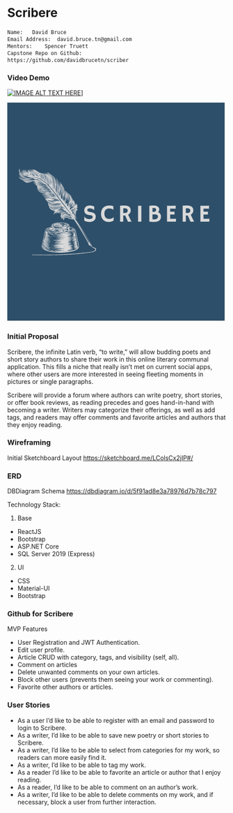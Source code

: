 # Scribere

	Name:	David Bruce  
	Email Address:	david.bruce.tn@gmail.com  
	Mentors:	Spencer Truett 
	Capstone Repo on Github:   
	https://github.com/davidbrucetn/scriber

### Video Demo
[![IMAGE ALT TEXT HERE](https://img.youtube.com/vi/21H6T33VSIE/sddefault.jpg)](https://youtu.be/21H6T33VSIE)]


![alt text](https://github.com/davidbrucetn/scribere/blob/main/Scribere/client/src/components/assets/Scribere.png?raw=true)

### Initial Proposal
Scribere, the infinite Latin verb, “to write,” will allow budding poets and short story authors to share their work in this online literary communal application. This fills a niche that really isn’t met on current social apps, where other users are more interested in seeing fleeting moments in pictures or single paragraphs.  

Scribere will provide a forum where authors can write poetry, short stories, or offer book reviews, as reading precedes and goes hand-in-hand with becoming a writer.  Writers may categorize their offerings, as well as add tags, and readers may offer comments and favorite articles and authors that they enjoy reading. 

### Wireframing
Initial Sketchboard Layout https://sketchboard.me/LColsCx2jIP#/ 

### ERD
DBDiagram Schema https://dbdiagram.io/d/5f91ad8e3a78976d7b78c797

Technology Stack:   
1.  Base  
   * ReactJS
   * Bootstrap
   * ASP.NET Core
   * SQL Server 2019 (Express)
2.  UI
   *  CSS
   *  Material-UI
   *  Bootstrap

### Github for Scribere
  MVP Features
* User Registration and JWT Authentication.
* Edit user profile.
* Article CRUD with category, tags, and visibility (self, all).
* Comment on articles
* Delete unwanted comments on your own articles. 
* Block other users (prevents them seeing your work or commenting).
* Favorite other authors or articles.


### User Stories
 * As a user I’d like to be able to register with an email and password to login to Scribere.
 * As a writer, I’d like to be able to save new poetry or short stories to Scribere.
 * As a writer, I’d like to be able to select from categories for my work, so readers can more easily find it.
 * As a writer, I’d like to be able to tag my work.
 * As a reader I’d like to be able to favorite an article or author that I enjoy reading.
 * As a reader, I’d like to be able to comment on an author’s work.
 * As a writer, I’d like to be able to delete comments on my work, and if necessary, block a user from further interaction.
